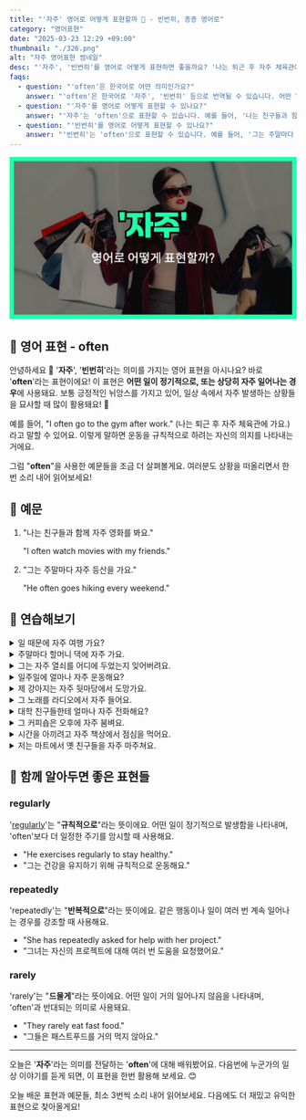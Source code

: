```yaml
---
title: "'자주' 영어로 어떻게 표현할까 🌟 - 빈번히, 종종 영어로"
category: "영어표현"
date: "2025-03-23 12:29 +09:00"
thumbnail: "./326.png"
alt: "자주 영어표현 썸네일"
desc: "'자주', '빈번히'를 영어로 어떻게 표현하면 좋을까요? '나는 퇴근 후 자주 체육관에 가요.', '그는 주말마다 자주 등산을 가요.' 등을 영어로 표현하는 법을 배워봅시다. 다양한 예문을 통해서 연습하고 본인의 표현으로 만들어 보세요."
faqs:
  - question: "'often'은 한국어로 어떤 의미인가요?"
    answer: "'often'은 한국어로 '자주', '빈번히' 등으로 번역될 수 있습니다. 어떤 일이 정기적으로 발생하는 경우에 사용되며, 긍정적인 뉘앙스를 가지고 있습니다."
  - question: "'자주'를 영어로 어떻게 표현할 수 있나요?"
    answer: "'자주'는 'often'으로 표현할 수 있습니다. 예를 들어, '나는 친구들과 함께 자주 영화를 봐요.'는 'I often watch movies with my friends.'로 말할 수 있습니다."
  - question: "'빈번히'를 영어로 어떻게 표현할 수 있나요?"
    answer: "'빈번히'는 'often'으로 표현할 수 있습니다. 예를 들어, '그는 주말마다 자주 등산을 가요.'는 'He often goes hiking every weekend.'로 말할 수 있습니다."
---
```


![자주 영어표현 썸네일 이미지](./326.png)

## 🌟 영어 표현 - often

안녕하세요 👋 '**자주**', '**빈번히**'라는 의미를 가지는 영어 표현을 아시나요? 바로 '**often**'라는 표현이에요! 이 표현은 **어떤 일이 정기적으로, 또는 상당히 자주 일어나는 경우**에 사용돼요. 보통 긍정적인 뉘앙스를 가지고 있어, 일상 속에서 자주 발생하는 상황들을 묘사할 때 많이 활용돼요! 🌟

예를 들어, "I often go to the gym after work." (나는 퇴근 후 자주 체육관에 가요.)라고 말할 수 있어요. 이렇게 말하면 운동을 규칙적으로 하려는 자신의 의지를 나타내는 거에요.

그럼 "**often**"을 사용한 예문들을 조금 더 살펴볼게요. 여러분도 상황을 떠올리면서 한 번 소리 내어 읽어보세요!

## 📖 예문

1. "나는 친구들과 함께 자주 영화를 봐요."

   "I often watch movies with my friends."

2. "그는 주말마다 자주 등산을 가요."

   "He often goes hiking every weekend."

## 💬 연습해보기

<details>
<summary>일 때문에 자주 여행 가요?</summary>
<span>Do you often travel for work?</span>
</details>

<details>
<summary>주말마다 할머니 댁에 자주 가요.</summary>
<span>We often visit my grandparents on weekends.</span>
</details>

<details>
<summary>그는 자주 열쇠를 어디에 두었는지 잊어버려요.</summary>
<span>He often <a href="/blog/in-english/023.forget/">forgets</a> where he put his keys.</span>
</details>

<details>
<summary>일주일에 얼마나 자주 운동해요?</summary>
<span>How often do you exercise in a week?</span>
</details>

<details>
<summary>제 강아지는 자주 뒷마당에서 도망가요.</summary>
<span>My dog often escapes from the backyard.</span>
</details>

<details>
<summary>그 노래를 라디오에서 자주 들어요.</summary>
<span>I often hear that song on the radio.</span>
</details>

<details>
<summary>대학 친구들한테 얼마나 자주 전화해요?</summary>
<span>How often do you call your friends from college?</span>
</details>

<details>
<summary>그 커피숍은 오후에 자주 붐벼요.</summary>
<span>The coffee shop often gets crowded in the afternoons.</span>
</details>

<details>
<summary>시간을 아끼려고 자주 책상에서 점심을 먹어요.</summary>
<span>I often eat lunch at my desk to <a href="/blog/in-english/293.save/">save</a> time.</span>
</details>

<details>
<summary>저는 마트에서 옛 친구들을 자주 마주쳐요.</summary>
<span>I often bump into old friends at the grocery store.</span>
</details>

## 🤝 함께 알아두면 좋은 표현들

### regularly

'[regularly](/blog/in-english/252.regularly/)'는 "**규칙적으로**"라는 뜻이에요. 어떤 일이 정기적으로 발생함을 나타내며, 'often'보다 더 일정한 주기를 암시할 때 사용해요.

- "He exercises regularly to stay healthy."
- "그는 건강을 유지하기 위해 규칙적으로 운동해요."

### repeatedly

'repeatedly'는 "**반복적으로**"라는 뜻이에요. 같은 행동이나 일이 여러 번 계속 일어나는 경우를 강조할 때 사용해요.

- "She has repeatedly asked for help with her project."
- "그녀는 자신의 프로젝트에 대해 여러 번 도움을 요청했어요."

### rarely

'rarely'는 "**드물게**"라는 뜻이에요. 어떤 일이 거의 일어나지 않음을 나타내며, 'often'과 반대되는 의미로 사용돼요.

- "They rarely eat fast food."
- "그들은 패스트푸드를 거의 먹지 않아요."

---

오늘은 '**자주**'라는 의미를 전달하는 '**often**'에 대해 배워봤어요. 다음번에 누군가의 일상 이야기를 듣게 되면, 이 표현을 한번 활용해 보세요. 😊

오늘 배운 표현과 예문들, 최소 3번씩 소리 내어 읽어보세요. 다음에도 더 재밌고 유익한 표현으로 찾아올게요!
